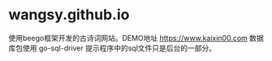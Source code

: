 # wangsy.github.io
使用beego框架开发的古诗词网站。DEMO地址 https://www.kaixin00.com
数据库包使用 go-sql-driver
提示程序中的sql文件只是后台的一部分。
